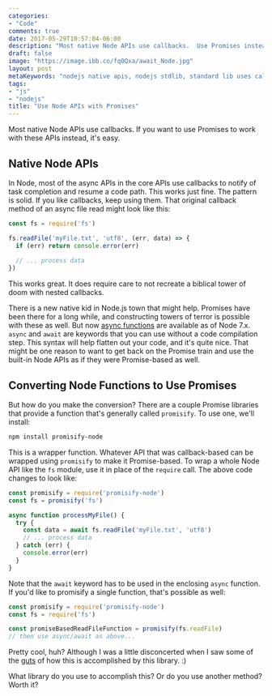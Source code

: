 ```yaml
---
categories:
- "Code"
comments: true
date: 2017-05-29T10:57:04-06:00
description: "Most native Node APIs use callbacks.  Use Promises instead."
draft: false
image: "https://image.ibb.co/fq0Qxa/await_Node.jpg"
layout: post
metaKeywords: "nodejs native apis, nodejs stdlib, standard lib uses callbacks, use promises with standard lib, node.js"
tags:
- "js"
- "nodejs"
title: "Use Node APIs with Promises"
---
```


Most native Node APIs use callbacks.  If you want to use Promises to work with these APIs instead, it's easy.

<!--more-->

## Native Node APIs

In Node, most of the async APIs in the core APIs use callbacks to notify of task completion and resume a code path.  This works just fine.  The pattern is solid.  If you like callbacks, keep using them.  That original callback method of an async file read might look like this:

```js
const fs = require('fs')

fs.readFile('myFile.txt', 'utf8', (err, data) => {
  if (err) return console.error(err)
  
  // ... process data
})
```

This works great.  It does require care to not recreate a biblical tower of doom with nested callbacks. 

There is a new native kid in Node.js town that might help.  Promises have been there for a long while, and constructing towers of terror is possible with these as well.  But now [async functions](https://developer.mozilla.org/en-US/docs/Web/JavaScript/Reference/Statements/async_function) are available as of Node 7.x.  `async` and `await` are keywords that you can use without a code compilation step.  This syntax will help flatten out your code, and it's quite nice. That might be one reason to want to get back on the Promise train and use the built-in Node APIs as if they were Promise-based as well.

## Converting Node Functions to Use Promises

But how do you make the conversion?  There are a couple Promise libraries that provide a function that's generally called `promisify`.  To use one, we'll install:

```bash
npm install promisify-node
```

This is a wrapper function.  Whatever API that was callback-based can be wrapped using `promisify` to make it Promise-based.  To wrap a whole Node API like the `fs` module, use it in place of the `require` call.  The above code changes to look like:

```js
const promisify = require('promisify-node')
const fs = promisify('fs')

async function processMyFile() {
  try {
    const data = await fs.readFile('myFile.txt', 'utf8')
    // ... process data
  } catch (err) {
    console.error(err)
  }
}
```

Note that the `await` keyword has to be used in the enclosing `async` function.  If you'd like to promisify a single function, that's possible as well:

```js
const promisify = require('promisify-node')
const fs = require('fs')

const promiseBasedReadFileFunction = promisify(fs.readFile)
// then use async/await as above...
```

Pretty cool, huh?  Although I was a little disconcerted when I saw some of the [guts](https://github.com/nodegit/promisify-node/blob/master/index.js#L61) of how this is accomplished by this library.  :)

What library do you use to accomplish this?  Or do you use another method?  Worth it?
